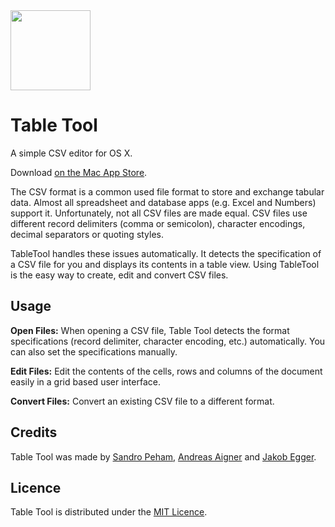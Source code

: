 <img style='margin: 0 auto' src="https://github.com/jakob/TableTool/raw/master/Table%20Tool/Images.xcassets/AppIcon.appiconset/icon_128x128@2x.png" width=128 height=128>

# Table Tool 

A simple CSV editor for OS X.

Download [on the Mac App Store](https://itunes.apple.com/app/table-tool/id1122008420?mt=12).

The CSV format is a common used file format to store and exchange tabular data. 
Almost all spreadsheet and database apps (e.g. Excel and Numbers) support it.
Unfortunately, not all CSV files are made equal.
CSV files use different record delimiters (comma or semicolon), character encodings, decimal separators or quoting styles.

TableTool handles these issues automatically.
It detects the specification of a CSV file for you and displays its contents in a table view.
Using TableTool is the easy way to create, edit and convert CSV files.

## Usage

**Open Files:**
When opening a CSV file, Table Tool detects the format specifications 
(record delimiter, character encoding, etc.) automatically.
You can also set the specifications manually.

**Edit Files:**
Edit the contents of the cells, rows and columns of the document easily in a grid based user interface.

**Convert Files:**
Convert an existing CSV file to a different format.

## Credits

Table Tool was made by [Sandro Peham](https://github.com/SandroPeham), 
[Andreas Aigner](https://github.com/aigi) and 
[Jakob Egger](https://github.com/jakob).

## Licence

Table Tool is distributed under the [MIT Licence](https://github.com/jakob/TableTool/blob/master/LICENSE).
